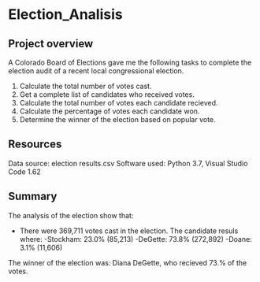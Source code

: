 # Election_Analisis

## Project overview
A Colorado Board of Elections gave me the following tasks to complete the election audit of a recent local congressional election.

1. Calculate the total number of votes cast.
2. Get a complete list of candidates who received votes.
3. Calculate the total number of votes each candidate recieved.
4. Calculate the percentage of votes each candidate won.
5. Determine the winner of the election based on popular vote.

## Resources
Data source: election results.csv
Software used: Python 3.7, Visual Studio Code 1.62

## Summary
The analysis of the election show that:
- There were 369,711 votes cast in the election.
The candidate resuls where:
-Stockham: 23.0% (85,213)
-DeGette: 73.8% (272,892)
-Doane: 3.1% (11,606)

The winner of the election was:
Diana DeGette, who recieved 73.% of the votes.
